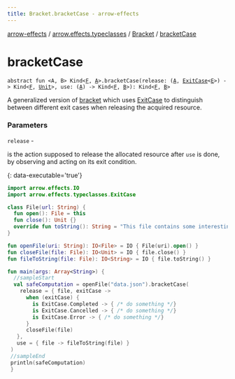```yaml
---
title: Bracket.bracketCase - arrow-effects
---
```


[arrow-effects](../../index.html) / [arrow.effects.typeclasses](../index.html) / [Bracket](index.html) / [bracketCase](./bracket-case.html)

# bracketCase

`abstract fun <A, B> Kind<`[`F`](index.html#F)`, `[`A`](bracket-case.html#A)`>.bracketCase(release: (`[`A`](bracket-case.html#A)`, `[`ExitCase`](../-exit-case/index.html)`<`[`E`](index.html#E)`>) -> Kind<`[`F`](index.html#F)`, `[`Unit`](https://kotlinlang.org/api/latest/jvm/stdlib/kotlin/-unit/index.html)`>, use: (`[`A`](bracket-case.html#A)`) -> Kind<`[`F`](index.html#F)`, `[`B`](bracket-case.html#B)`>): Kind<`[`F`](index.html#F)`, `[`B`](bracket-case.html#B)`>`

A generalized version of [bracket](bracket.html) which uses [ExitCase](../-exit-case/index.html) to distinguish between different exit cases when
releasing the acquired resource.

### Parameters

`release` -

is the action supposed to release the allocated resource after `use` is done, by observing and
acting on its exit condition.



{: data-executable='true'}



``` kotlin
import arrow.effects.IO
import arrow.effects.typeclasses.ExitCase

class File(url: String) {
  fun open(): File = this
  fun close(): Unit {}
  override fun toString(): String = "This file contains some interesting content!"
}

fun openFile(uri: String): IO<File> = IO { File(uri).open() }
fun closeFile(file: File): IO<Unit> = IO { file.close() }
fun fileToString(file: File): IO<String> = IO { file.toString() }

fun main(args: Array<String>) {
  //sampleStart
  val safeComputation = openFile("data.json").bracketCase(
    release = { file, exitCase ->
      when (exitCase) {
        is ExitCase.Completed -> { /* do something */}
        is ExitCase.Cancelled -> { /* do something */}
        is ExitCase.Error -> { /* do something */}
      }
      closeFile(file)
   },
   use = { file -> fileToString(file) }
 )
 //sampleEnd
 println(safeComputation)
 }
```

